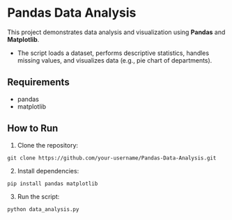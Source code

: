 # Pandas Data Analysis

This project demonstrates data analysis and visualization using **Pandas** and **Matplotlib**.
- The script loads a dataset, performs descriptive statistics, handles missing values, and visualizes data (e.g., pie chart of departments).

## Requirements
- pandas
- matplotlib

## How to Run
1. Clone the repository:
```
git clone https://github.com/your-username/Pandas-Data-Analysis.git
```
2. Install dependencies:
```
pip install pandas matplotlib
```
3. Run the script:
```
python data_analysis.py
```
